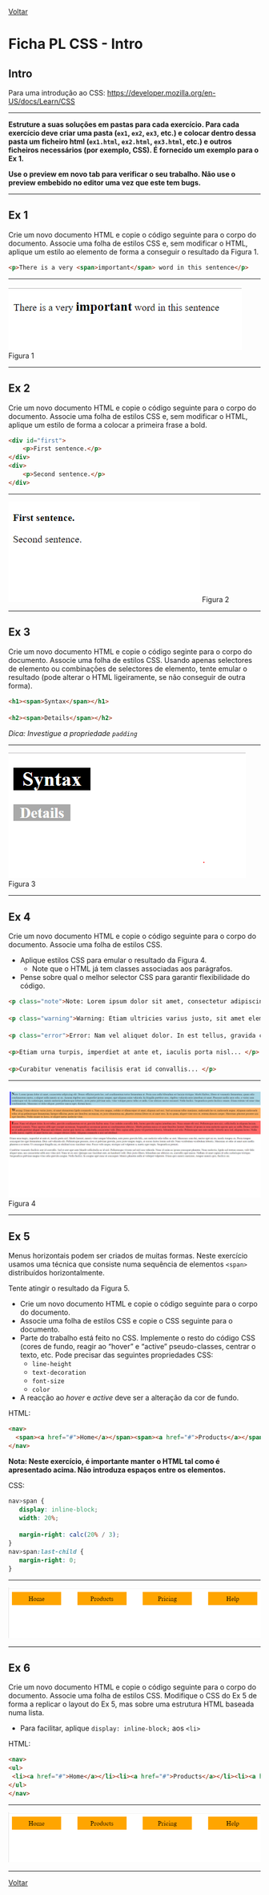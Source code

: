 [Voltar](/.tutorial/1.begin.md)
# Ficha PL CSS - Intro

## Intro
Para uma introdução ao CSS: https://developer.mozilla.org/en-US/docs/Learn/CSS

--- 

**Estruture a suas soluções em pastas para cada exercício. Para cada exercício deve criar uma pasta (`ex1`, `ex2`, `ex3`, etc.) e colocar dentro dessa pasta um ficheiro html (`ex1.html`, `ex2.html`, `ex3.html`, etc.) e outros ficheiros necessários (por exemplo, CSS). É fornecido um exemplo para o Ex 1.**

__Use o preview em novo tab para verificar o seu trabalho. Não use o preview embebido no editor uma vez que este tem bugs.__

--- 

## Ex 1

Crie um novo documento HTML e copie o código seguinte para o corpo do documento. Associe uma folha de estilos CSS e, sem modificar o HTML, aplique um estilo ao elemento <span> de forma a conseguir o resultado da Figura 1.

```html
<p>There is a very <span>important</span> word in this sentence</p>
```

---
![Figura 1](assets/fig1.png)
Figura 1
___ 

## Ex 2
Crie um novo documento HTML e copie o código seguinte para o corpo do documento. Associe uma folha de estilos CSS e, sem modificar o HTML, aplique um estilo de forma a colocar a primeira frase a bold.

```html
<div id="first">
	<p>First sentence.</p>
</div>
<div>
	<p>Second sentence.</p>
</div>
```

---
![Figura 2](assets/fig2.png)
Figura 2
___ 


## Ex 3

Crie um novo documento HTML e copie o código seginte para o corpo do documento. Associe uma folha de estilos CSS. Usando apenas selectores de elemento ou combinações de selectores de elemento, tente emular o resultado (pode alterar o HTML ligeiramente, se não conseguir de outra forma).

```html
<h1><span>Syntax</span></h1>

<h2><span>Details</span></h2>
```

_Dica: Investigue a propriedade `padding`_

---
![Figura 3](assets/fig3.png)
Figura 3
___ 


## Ex 4
Crie um novo documento HTML e copie o código seguinte para o corpo do documento. Associe uma folha de estilos CSS. 
- Aplique estilos CSS para emular o resultado da Figura 4.
   - Note que o HTML já tem classes associadas aos parágrafos.
- Pense sobre qual o melhor selector CSS para garantir flexibilidade do código.

```html
<p class="note">Note: Lorem ipsum dolor sit amet, consectetur adipiscing elit...</p>

<p class="warning">Warning: Etiam ultricies varius justo, sit amet elementum ligula commodo...</p>

<p class="error">Error: Nam vel aliquet dolor. In est tellus, gravida condimentum est ut, gravida finibus urna...</p>

<p>Etiam urna turpis, imperdiet at ante et, iaculis porta nisl... </p>

<p>Curabitur venenatis facilisis erat id convallis... </p>
```

---
![Figura 4](assets/fig4.png)
Figura 4
___ 

## Ex 5
Menus horizontais podem ser criados de muitas formas. Neste exercício usamos uma técnica que consiste numa sequência de elementos `<span>` distribuídos horizontalmente.

Tente atingir o resultado da Figura 5. 
- Crie um novo documento HTML e copie o código seguinte para o corpo do documento.
- Associe uma folha de estilos CSS e copie o CSS seguinte para o documento.
- Parte do trabalho está feito no CSS. Implemente o resto do código CSS (cores de fundo, reagir ao “hover” e “active” pseudo-classes, centrar o texto, etc. Pode precisar das seguintes propriedades CSS:
  - `line-height`
  - `text-decoration`
  - `font-size`
  - `color`
- A reacção ao _hover_ e _active_ deve ser a alteração da cor de fundo.
  
HTML:
```html
<nav>
  <span><a href="#">Home</a></span><span><a href="#">Products</a></span><span><a hreF="#">Pricing</a></span><span><a href="#">Help</a></span>
</nav>
```
**Nota: Neste exercício, é importante manter o HTML tal como é apresentado acima. Não introduza espaços entre os elementos.**

CSS:
```css
nav>span {
   display: inline-block;
   width: 20%;

   margin-right: calc(20% / 3);
}
nav>span:last-child {
   margin-right: 0;
}
```

---
![Figura 5](assets/fig5.png)

___ 

## Ex 6
Crie um novo documento HTML e copie o código seguinte para o corpo do documento. Associe uma folha de estilos CSS. Modifique o CSS do Ex 5 de forma a replicar o layout do Ex 5, mas sobre uma estrutura HTML baseada numa lista.

- Para facilitar, aplique `display: inline-block;` aos `<li>`

HTML:
```html
<nav>
<ul>
 <li><a href="#">Home</a></li><li><a href="#">Products</a></li><li><a hreF="#">Pricing</a></li><li><a href="#">Help</a></li>
</ul>
</nav>
```

---
![Figura 6](assets/fig5.png)
___ 


[Voltar](/.tutorial/1.begin.md)